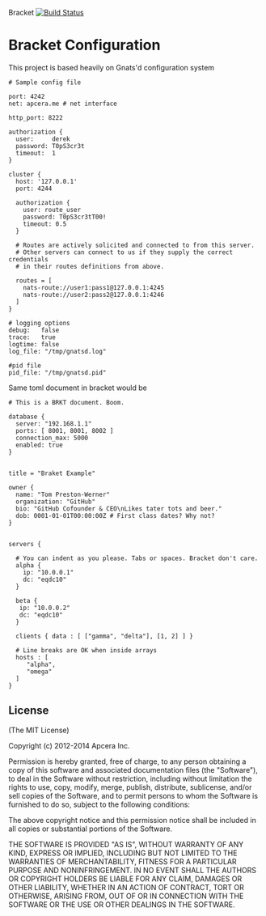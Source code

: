 Bracket [![Build Status](https://secure.travis-ci.org/Mistobaan/bracket.svg?branch=develop)](http://travis-ci.org/Mistobaan/bracket)

# Bracket Configuration

This project is based heavily on Gnats'd configuration system

```
# Sample config file

port: 4242
net: apcera.me # net interface

http_port: 8222

authorization {
  user:     derek
  password: T0pS3cr3t
  timeout:  1
}

cluster {
  host: '127.0.0.1'
  port: 4244

  authorization {
    user: route_user
    password: T0pS3cr3tT00!
    timeout: 0.5
  }

  # Routes are actively solicited and connected to from this server.
  # Other servers can connect to us if they supply the correct credentials
  # in their routes definitions from above.

  routes = [
    nats-route://user1:pass1@127.0.0.1:4245
    nats-route://user2:pass2@127.0.0.1:4246
  ]
}

# logging options
debug:   false
trace:   true
logtime: false
log_file: "/tmp/gnatsd.log"

#pid file
pid_file: "/tmp/gnatsd.pid"
```


Same toml document in bracket would be
```
# This is a BRKT document. Boom.

database {
  server: "192.168.1.1"
  ports: [ 8001, 8001, 8002 ]
  connection_max: 5000
  enabled: true
}


title = "Braket Example"

owner {
  name: "Tom Preston-Werner"
  organization: "GitHub"
  bio: "GitHub Cofounder & CEO\nLikes tater tots and beer."
  dob: 0001-01-01T00:00:00Z # First class dates? Why not?
}


servers {

  # You can indent as you please. Tabs or spaces. Bracket don't care.
  alpha {
    ip: "10.0.0.1"
    dc: "eqdc10"
  }

  beta {
   ip: "10.0.0.2"
   dc: "eqdc10"
  }

  clients { data : [ ["gamma", "delta"], [1, 2] ] }

  # Line breaks are OK when inside arrays
  hosts : [
     "alpha",
     "omega"
  ]
}
```



## License

(The MIT License)

Copyright (c) 2012-2014 Apcera Inc.

Permission is hereby granted, free of charge, to any person obtaining a copy
of this software and associated documentation files (the "Software"), to
deal in the Software without restriction, including without limitation the
rights to use, copy, modify, merge, publish, distribute, sublicense, and/or
sell copies of the Software, and to permit persons to whom the Software is
furnished to do so, subject to the following conditions:

The above copyright notice and this permission notice shall be included in
all copies or substantial portions of the Software.

THE SOFTWARE IS PROVIDED "AS IS", WITHOUT WARRANTY OF ANY KIND, EXPRESS OR
IMPLIED, INCLUDING BUT NOT LIMITED TO THE WARRANTIES OF MERCHANTABILITY,
FITNESS FOR A PARTICULAR PURPOSE AND NONINFRINGEMENT. IN NO EVENT SHALL THE
AUTHORS OR COPYRIGHT HOLDERS BE LIABLE FOR ANY CLAIM, DAMAGES OR OTHER
LIABILITY, WHETHER IN AN ACTION OF CONTRACT, TORT OR OTHERWISE, ARISING
FROM, OUT OF OR IN CONNECTION WITH THE SOFTWARE OR THE USE OR OTHER DEALINGS
IN THE SOFTWARE.
